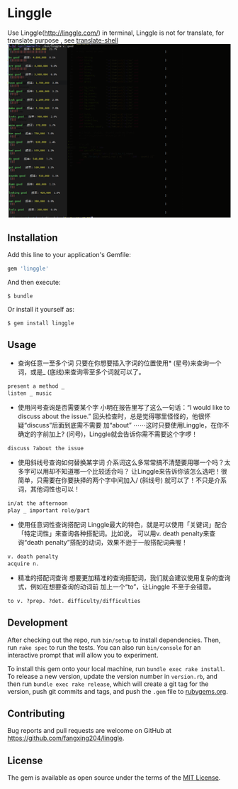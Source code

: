 # Linggle
Use Linggle(http://linggle.com/) in terminal, Linggle is not for translate, for translate purpose
, see [translate-shell](https://github.com/soimort/translate-shell)
![linggle cli](https://raw.githubusercontent.com/fffx/linggle-cli/master/assets/short.png)

## Installation

Add this line to your application's Gemfile:

```ruby
gem 'linggle'
```

And then execute:

    $ bundle

Or install it yourself as:

    $ gem install linggle

## Usage

- 查询任意一至多个词
只要在你想要插入字词的位置使用* (星号)来查询一个词，或是_ (底线)来查询零至多个词就可以了。

```
present a method _
listen _ music
```



- 使用问号查询是否需要某个字
小明在报告里写了这么一句话：“I would like to discuss about the issue.”
回头检查时，总是觉得哪里怪怪的，他很怀疑“discuss”后面到底需不需要
加“about” ⋯⋯这时只要使用Linggle，在你不确定的字前加上? (问号)，Linggle就会告诉你需不需要这个字啰！

```
discuss ?about the issue
```

- 使用斜线号查询如何替换某字词
介系词这么多常常搞不清楚要用哪一个吗？太多字可以用却不知道哪一个比较适合吗？
让Linggle来告诉你该怎么选吧！很简单，只需要在你要抉择的两个字中间加入/ (斜线号)
就可以了！不只是介系词，其他词性也可以！

```
in/at the afternoon
play _ important role/part
```

- 使用任意词性查询搭配词
Linggle最大的特色，就是可以使用「关键词」配合「特定词性」来查询各种搭配词。比如说，
可以用v. death penalty来查询“death penalty”搭配的动词，效果不逊于一般搭配词典喔！
```
v. death penalty
acquire n.
```


- 精准的搭配词查询
想要更加精准的查询搭配词，我们就会建议使用复杂的查询式，例如在想要查询的动词前
加上一个“to”，让Linggle 不至于会错意。
```
to v. ?prep. ?det. difficulty/difficulties
```


## Development

After checking out the repo, run `bin/setup` to install dependencies. Then, run `rake spec` to run the tests. You can also run `bin/console` for an interactive prompt that will allow you to experiment.

To install this gem onto your local machine, run `bundle exec rake install`. To release a new version, update the version number in `version.rb`, and then run `bundle exec rake release`, which will create a git tag for the version, push git commits and tags, and push the `.gem` file to [rubygems.org](https://rubygems.org).

## Contributing

Bug reports and pull requests are welcome on GitHub at https://github.com/fangxing204/linggle.

## License

The gem is available as open source under the terms of the [MIT License](https://opensource.org/licenses/MIT).
